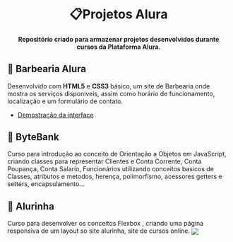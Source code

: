 <h1 align = "center"> 📋Projetos Alura</h1>

 <h4 align = "center">Repositório criado para armazenar projetos desenvolvidos durante cursos da Plataforma Alura.</h4>

 ## 🧔 Barbearia Alura

 Desenvolvido com **HTML5** e **CSS3** básico, um site de Barbearia onde mostra os serviços disponiveis, assim como horário de funcionamento, localização e um formulário de contato.

 * [Demostração da interface](https://www.youtube.com/watch?v=udSp6JD6xA8)

 ## 🏧 ByteBank

 Curso para introdução ao conceito de Orientação a Objetos em JavaScript, criando classes para representar Clientes e Conta Corrente, Conta Poupança, Conta Salario, Funcionários utilizando conceitos basicos de Classes, atributos e metodos, herença, polimorfismo, acessores getters e setters, encapsulamento...

 ## 🏧 Alurinha

 Curso para desenvolver os conceitos Flexbox , criando uma página responsiva de um layout so site alurinha, site de cursos online.
 <img src="https://ik.imagekit.io/Nscmnt/Alurinha_-_Cursos_online_AIUD0ebkd.png" align = "center">

